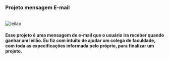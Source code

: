 ### Projeto mensagem E-mail

<br>![leilao](https://user-images.githubusercontent.com/60360540/129808108-cb563a59-b0df-4fea-8bc8-df244cf95822.png)

#### Esse projeto é uma mensagem de e-mail que o usuário ira receber quando ganhar um leilão. Eu fiz com intuito de ajudar um colega de faculdade, com toda as expecificações informada pelo próprio, para finalizar um projeto.